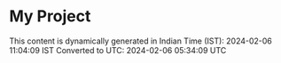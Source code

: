 # My Project

This content is dynamically generated in Indian Time (IST): 2024-02-06 11:04:09 IST
Converted to UTC: 2024-02-06 05:34:09 UTC
